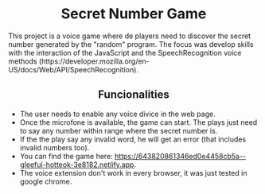 <h1 align="center"> Secret Number Game </h1>
    This project is a voice game where de players need to discover the secret number generated by the "random" program. The focus was develop skills with the interaction of the JavaScript and the SpeechRecognition voice methods (https://developer.mozilla.org/en-US/docs/Web/API/SpeechRecognition).
<h2 align="center"> Funcionalities </h2>

- The user needs to enable any voice divice in the web page.
- Once the microfone is available, the game can start. The plays just need to say any number within range where the secret number is.
- If the the play say any invalid word, he will get an error (that includes invalid numbers too).
- You can find the game here: https://643820861346ed0e4458cb5a--gleeful-hotteok-3e8182.netlify.app.
- The voice extension don't work in every browser, it was just tested in google chrome.
